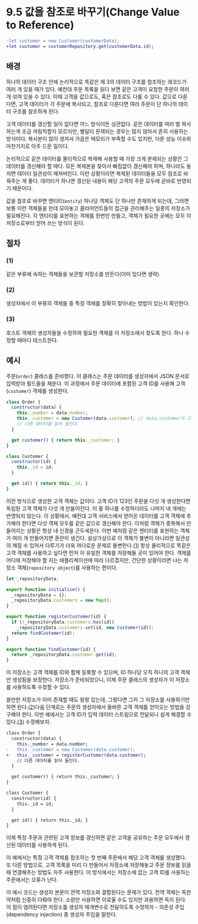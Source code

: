 # 9.5 값을 참조로 바꾸기(Change Value to Reference)
``` diff
-let customer = new Customer(customerData);
+let customer = customerRepository.get(customerData.id);
```
## 배경
하나의 데이터 구조 안에 논리적으로 똑같은 제 3의 데이터 구조를 참조하는 레코드가 여러 개 있을 때가 있다. 예컨대 주문 목록을 읽다 보면 같은 고객이 요청한 주문이 여러 개 섞여 있을 수 있다. 이때 고객을 값으로도, 혹은 참조로도 다룰 수 있다. 값으로 다룬다면, 고객 데이터가 각 주문에 복사되고, 참조로 다룬다면 여러 주문이 단 하나의 데이터 구조를 참조하게 된다.

고객 데이터를 갱신할 일이 없다면 어느 방식이든 상관없다. 같은 데이터를 여러 벌 복사하는게 조금 꺼림칙할지 모르지만, 별달리 문제되는 경우는 많지 않아서 흔히 사용하는 방식이다. 복사본이 많이 생겨서 가끔은 메모리가 부족할 수도 있지만, 다른 성능 이슈와 마찬가지로 아주 드문 일이다.

논리적으로 같은 데이터를 물리적으로 복제해 사용할 때 가장 크게 문제되는 상황은 그 데이터를 갱신해야 할 때다. 모든 복제본을 찾아서 빠짐없이 갱신해야 하며, 하나라도 놓치면 데이터 일관성이 깨져버린다. 이런 상황이라면 복제된 데이터들을 모두 참조로 바꿔주는 게 좋다. 데이터가 하나면 갱신된 내용이 해당 고객의 주문 모두에 곧바로 반영되기 때문이다.

값을 참조로 바꾸면 엔티티(`entity`) 하나당 객체도 단 하나만 존재하게 되는데, 그러면 보통 이런 객체들을 한데 모아놓고 클라이언트들의 접근을 관리해주는 일종의 저장소가 필요해진다. 각 엔티티를 표현하는 객체를 한번만 만들고, 객체가 필요한 곳에는 모두 이 저장소로부터 얻어 쓰는 방식이 된다.
## 절차
### (1)
같은 부류에 속하는 객체들을 보관할 저장소를 만든다(이미 있다면 생략).
### (2)
생성자에서 이 부류의 객체들 중 특정 객체를 정확히 찾아내는 방법이 있는지 확인한다.
### (3)
호스트 객체의 생성자들을 수정하여 필요한 객체를 이 저장소에서 찾도록 한다. 하나 수정할 때마다 테스트한다.
## 예시
주문(`order`) 클래스를 준비했다. 이 클래스는 주문 데이터를 생성자에서 JSON 문서로 입력받아 필드들을 채운다. 이 과정에서 주문 데이터에 포함된 고객 ID를 사용해 고객(`customer`) 객체를 생성한다.
``` javascript
class Order {
  constructor(data) {
    this._number = data.number;
    this._customer = new Customer(data.customer); // data.customer가 고객 ID
    // 다른 데이터를 읽어 들인다.
  }

  get customer() { return this._customer; }
}

class Customer {
  constructor(id) {
    this._id = id;
  }

  get id() { return this._id; }
}
```

이런 방식으로 생성한 고객 객체는 값이다. 고객 ID가 123인 주문을 다섯 개 생성한다면 독립된 고객 객체가 다섯 개 만들어진다. 이 중 하나를 수정하더라도 나머지 네 개에는 반영되지 않는다. 이 상황에서, 예컨대 고객 서비스에서 얻어온 데이터를 고객 객체에 추가해야 한다면 다섯 객체 모두를 같은 값으로 갱신해야 한다. 이처럼 객체가 중복해서 만들어지는 상황은 항상 내 신경을 곤두세운다. 이번 예처럼 같은 엔티티를 표현하는 객체가 여러 개 만들어지면 혼란이 생긴다. 설상가상으로 이 객체가 불변이 아니라면 일관성이 깨질 수 있어서 다루기가 더욱 까다로운 문제로 돌변한다.[(1)](https://github.com/wonder13662/refactoring-v2/blob/writing/chapter09/9-5.md#1) 항상 물리적으로 똑같은 고객 객체를 사용하고 싶다면 먼저 이 유일한 객체를 저장해둘 곳이 있어야 한다. 객체를 어디에 저장해야 할 지는 애플리케이션에 따라 다르겠지만, 간단한 상황이라면 나는 저장소 객체(`repository object`)를 사용하는 편이다.
``` javascript
let _repositoryData;

export function initialize() {
  _repositoryData = {};
  _repositoryData.customers = new Map();
}

export function registerCustomer(id) {
  if (!_repositoryData.customers.has(id))
    _repositoryData.customers.set(id, new Customer(id));
  return findCustomer(id);
}

export function findCustomer(id) {
  return _repositoryData.customer.get(id);
}
```
이 저장소는 고객 객체를 ID와 함께 등록할 수 있으며, ID 하나당 오직 하나의 고객 객체만 생성됨을 보장한다. 저장소가 준비되었으니, 이제 주문 클래스의 생성자가 이 저장소를 사용하도록 수정할 수 있다.

쓸만한 저장소가 이미 존재할 때도 왕왕 있는데, 그렇다면 그저 그 저장소를 사용하기만 하면 된다.[(2)](https://github.com/wonder13662/refactoring-v2/blob/writing/chapter09/9-5.md#2)다음 단계로는 주문의 생성자에서 올바른 고객 객체를 얻어오는 방법을 강구해야 한다. 이번 예에서는 고객 ID가 입력 데이터 스트림으로 전달되니 쉽게 해결할 수 있다.[(3)](https://github.com/wonder13662/refactoring-v2/blob/writing/chapter09/9-5.md#2) 수정해보자.
``` diff
class Order {
  constructor(data) {
    this._number = data.number;
-   this._customer = new Customer(data.customer);
+   this._customer = registerCustomer(data.customer);
    // 다른 데이터를 읽어 들인다.
  }

  get customer() { return this._customer; }
}

class Customer {
  constructor(id) {
    this._id = id;
  }

  get id() { return this._id; }
}
```
이제 특정 주문과 관련된 고객 정보를 갱신하면 같은 고객을 공유하는 주문 모두에서 갱신된 데이터를 사용하게 된다.

이 예에서는 특정 고객 객체를 참조하는 첫 번째 주문에서 해당 고객 객체를 생성했다. 또 다른 방법으로, 고객 목록을 미리 다 만들어서 저장소에 저장해놓고 주문 정보를 읽을 때 연결해주는 방법도 자주 사용한다. 이 방식에서는 저장소에 없는 고객 ID를 사용하는 주문에서는 오류가 난다. 

이 예시 코드는 생성자 본문이 전역 저장소와 결합된다는 문제가 있다. 전역 객체는 독한 약처럼 신중히 다뤄야 한다. 소량만 사용하면 이로울 수도 있지만 과용하면 독이 된다. 이 점이 염려된다면 저장소를 생성자 매개변수로 전달하도록 수정하자 - 의존성 주입(dependency injection) 중 생성자 주입을 말한다.